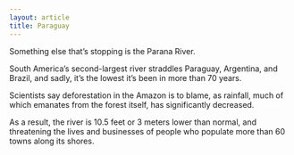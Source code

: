 ```yaml
---
layout: article
title: Paraguay
---
```

Something else that’s stopping is the Parana River.

South America’s second-largest river straddles Paraguay, Argentina, and Brazil, and sadly, it’s the lowest it’s been in more than 70 years.

Scientists say deforestation in the Amazon is to blame, as rainfall, much of which emanates from the forest itself, has significantly decreased.

As a result, the river is 10.5 feet or 3 meters lower than normal, and threatening the lives and businesses of people who populate more than 60 towns along its shores.